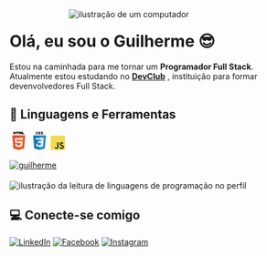 <img src="https://raw.githubusercontent.com/MicaelliMedeiros/micaellimedeiros/master/image/computer-illustration.png" alt="ilustração de um computador" min-width="400px" max-width="400px" width="400px" align="right">

# Olá, eu sou o Guilherme 😎

<p align="left"> 
  Estou na caminhada para me tornar um <strong>Programador Full Stack</strong>.<br>
  Atualmente estou estudando no <a href="https://rodolfomori.com.br/devclub/"><strong>DevClub</strong></a> , instituição para formar devenvolvedores Full Stack.
</p>


## 🚀 Linguagens e Ferramentas

<code><img height="32" src="https://raw.githubusercontent.com/github/explore/80688e429a7d4ef2fca1e82350fe8e3517d3494d/topics/html/html.png" alt="HTML5"/></code>
<code><img height="32" src="https://raw.githubusercontent.com/github/explore/80688e429a7d4ef2fca1e82350fe8e3517d3494d/topics/css/css.png" alt="CSS"/></code>
<code><img height="25" src="https://raw.githubusercontent.com/github/explore/80688e429a7d4ef2fca1e82350fe8e3517d3494d/topics/javascript/javascript.png" alt="Javascript"/></code>

<a href="https://github.com/guilhermecoutinho-rc" title="ilustração do mapeamento do perfil">
 <img align="center" margin-left = "100px" src="https://github-readme-stats.vercel.app/api?username=guilhermecoutinho-rc&show_icons=true&theme=dracula&line_height=27" alt=guilherme github stats"/>
</a><br>

<br>
<img align="center" src="https://github-readme-stats.vercel.app/api/top-langs/?username=guilhermecoutinho-rc&theme=dracula&hide_langs_below=1" alt="ilustração da leitura de linguagens de programação no perfil"/>


## 💻 Conecte-se comigo

<p align="left">
  <a href="https://www.linkedin.com/in/guilhermecoutinho-rc/" title="LinkedIn">
  <img src="https://img.shields.io/badge/LinkedIn-0077B5?style=for-the-badge&logo=linkedin&logoColor=white&link=https://www.linkedin.com/in/guilhermecoutinho-rc/"     alt="LinkedIn"/></a>

  <a href="https://www.facebook.com/guilhermecoutinho.rc" title="Facebook">
  <img src="https://img.shields.io/badge/Facebook-1877F2?style=for-the-badge&logo=facebook&logoColor=white&link=https://www.facebook.com/guilhermecoutinho.rc" alt="Facebook"/></a>

  <a href="https://www.instagram.com/guilherme._coutinho/" title="Instagram">
  <img borde-radius = "20px" src="https://img.shields.io/badge/Instagram-E4405F?style=for-the-badge&logo=instagram&logoColor=white&link=https://www.instagram.com/guilherme._coutinho/" alt="Instagram"/></a>



